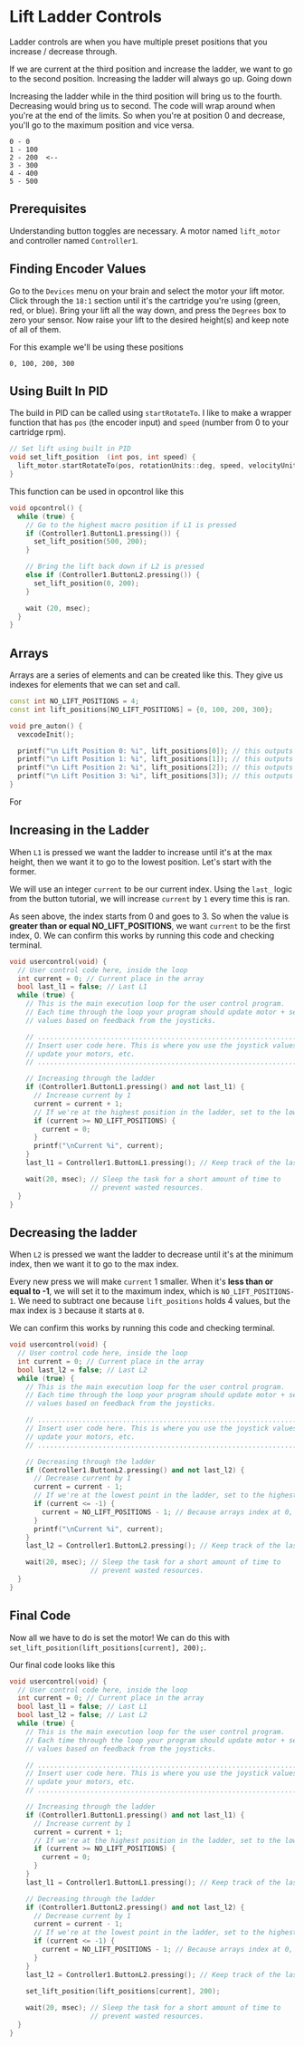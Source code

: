 # Lift Ladder Controls 

Ladder controls are when you have multiple preset positions that you increase / decrease through.  

If we are current at the third position and increase the ladder, we want to go to the second position.  Increasing the ladder will always go up.  Going down 

Increasing the ladder while in the third position will bring us to the fourth.  Decreasing would bring us to second.  The code will wrap around when you're at the end of the limits.  So when you're at position 0 and decrease, you'll go to the maximum position and vice versa. 
```
0 - 0     
1 - 100   
2 - 200  <--
3 - 300
4 - 400
5 - 500
```

## Prerequisites
Understanding button toggles are necessary.  A motor named `lift_motor` and controller named `Controller1`. 

## Finding Encoder Values 
Go to the `Devices` menu on your brain and select the motor your lift motor.  Click through the `18:1` section until it's the cartridge you're using (green, red, or blue).  Bring your lift all the way down, and press the `Degrees` box to zero your sensor.  Now raise your lift to the desired height(s) and keep note of all of them.  

For this example we'll be using these positions

```
0, 100, 200, 300
```

## Using Built In PID
The build in PID can be called using `startRotateTo`.  I like to make a wrapper function that has `pos` (the encoder input) and `speed` (number from 0 to your cartridge rpm).
```cpp
// Set lift using built in PID
void set_lift_position  (int pos, int speed) { 
  lift_motor.startRotateTo(pos, rotationUnits::deg, speed, velocityUnits::pct); 
}
```

This function can be used in opcontrol like this
```CPP
void opcontrol() {
  while (true) {
    // Go to the highest macro position if L1 is pressed
    if (Controller1.ButtonL1.pressing()) {
      set_lift_position(500, 200);
    }

    // Bring the lift back down if L2 is pressed
    else if (Controller1.ButtonL2.pressing()) {
      set_lift_position(0, 200);
    }

    wait (20, msec);
  }
}
```

## Arrays

Arrays are a series of elements and can be created like this.  They give us indexes for elements that we can set and call.
```cpp
const int NO_LIFT_POSITIONS = 4;
const int lift_positions[NO_LIFT_POSITIONS] = {0, 100, 200, 300};

void pre_auton() {
  vexcodeInit();

  printf("\n Lift Position 0: %i", lift_positions[0]); // this outputs 0
  printf("\n Lift Position 1: %i", lift_positions[1]); // this outputs 100
  printf("\n Lift Position 2: %i", lift_positions[2]); // this outputs 200
  printf("\n Lift Position 3: %i", lift_positions[3]); // this outputs 300
}
```

For 

## Increasing in the Ladder
When `L1` is pressed we want the ladder to increase until it's at the max height, then we want it to go to the lowest position.  Let's start with the former. 

We will use an integer `current` to be our current index.  Using the `last_` logic from the button tutorial, we will increase `current` by `1` every time this is ran.  

As seen above, the index starts from 0 and goes to 3.  So when the value is **greater than or equal NO_LIFT_POSITIONS**, we want `current` to be the first index, 0.  We can confirm this works by running this code and checking terminal. 

```cpp
void usercontrol(void) {
  // User control code here, inside the loop
  int current = 0; // Current place in the array
  bool last_l1 = false; // Last L1
  while (true) {
    // This is the main execution loop for the user control program.
    // Each time through the loop your program should update motor + servo
    // values based on feedback from the joysticks.

    // ........................................................................
    // Insert user code here. This is where you use the joystick values to
    // update your motors, etc.
    // ........................................................................

    // Increasing through the ladder
    if (Controller1.ButtonL1.pressing() and not last_l1) {
      // Increase current by 1
      current = current + 1;
      // If we're at the highest position in the ladder, set to the lowest
      if (current >= NO_LIFT_POSITIONS) {
        current = 0;
      }
      printf("\nCurrent %i", current);
    }
    last_l1 = Controller1.ButtonL1.pressing(); // Keep track of the last press

    wait(20, msec); // Sleep the task for a short amount of time to
                    // prevent wasted resources.
  }
}
```

## Decreasing the ladder 

When `L2` is pressed we want the ladder to decrease until it's at the minimum index, then we want it to go to the max index. 

Every new press we will make `current` 1 smaller.  When it's **less than or equal to -1**, we will set it to the maximum index, which is `NO_LIFT_POSITIONS-1`.  We need to subtract one because `lift_positions` holds 4 values, but the max index is `3` because it starts at `0`.  

We can confirm this works by running this code and checking terminal. 

```cpp
void usercontrol(void) {
  // User control code here, inside the loop
  int current = 0; // Current place in the array
  bool last_l2 = false; // Last L2
  while (true) {
    // This is the main execution loop for the user control program.
    // Each time through the loop your program should update motor + servo
    // values based on feedback from the joysticks.

    // ........................................................................
    // Insert user code here. This is where you use the joystick values to
    // update your motors, etc.
    // ........................................................................

    // Decreasing through the ladder
    if (Controller1.ButtonL2.pressing() and not last_l2) {
      // Decrease current by 1
      current = current - 1;
      // If we're at the lowest point in the ladder, set to the highest
      if (current <= -1) {
        current = NO_LIFT_POSITIONS - 1; // Because arrays index at 0, our max ladder position is NO_LIFT_POSITIONS - 1
      }
      printf("\nCurrent %i", current);
    }
    last_l2 = Controller1.ButtonL2.pressing(); // Keep track of the last 

    wait(20, msec); // Sleep the task for a short amount of time to
                    // prevent wasted resources.
  }
}
```

## Final Code

Now all we have to do is set the motor!  We can do this with `set_lift_position(lift_positions[current], 200);`.  

Our final code looks like this
```cpp
void usercontrol(void) {
  // User control code here, inside the loop
  int current = 0; // Current place in the array
  bool last_l1 = false; // Last L1
  bool last_l2 = false; // Last L2
  while (true) {
    // This is the main execution loop for the user control program.
    // Each time through the loop your program should update motor + servo
    // values based on feedback from the joysticks.

    // ........................................................................
    // Insert user code here. This is where you use the joystick values to
    // update your motors, etc.
    // ........................................................................

    // Increasing through the ladder
    if (Controller1.ButtonL1.pressing() and not last_l1) {
      // Increase current by 1
      current = current + 1;
      // If we're at the highest position in the ladder, set to the lowest
      if (current >= NO_LIFT_POSITIONS) {
        current = 0;
      }
    }
    last_l1 = Controller1.ButtonL1.pressing(); // Keep track of the last press

    // Decreasing through the ladder
    if (Controller1.ButtonL2.pressing() and not last_l2) {
      // Decrease current by 1
      current = current - 1;
      // If we're at the lowest point in the ladder, set to the highest
      if (current <= -1) {
        current = NO_LIFT_POSITIONS - 1; // Because arrays index at 0, our max ladder position is NO_LIFT_POSITIONS - 1
      }
    }
    last_l2 = Controller1.ButtonL2.pressing(); // Keep track of the last 
    
    set_lift_position(lift_positions[current], 200);

    wait(20, msec); // Sleep the task for a short amount of time to
                    // prevent wasted resources.
  }
}
```